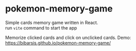# pokemon-memory-game
Simple cards memory game written in React.\
run `vite` command to start the app

Memorize clicked cards and click on unclicked cards. Demo: https://bibarsis.github.io/pokemon-memory-game/
